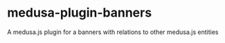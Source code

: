 # medusa-plugin-banners
A medusa.js plugin for a banners with relations to other medusa.js entities
